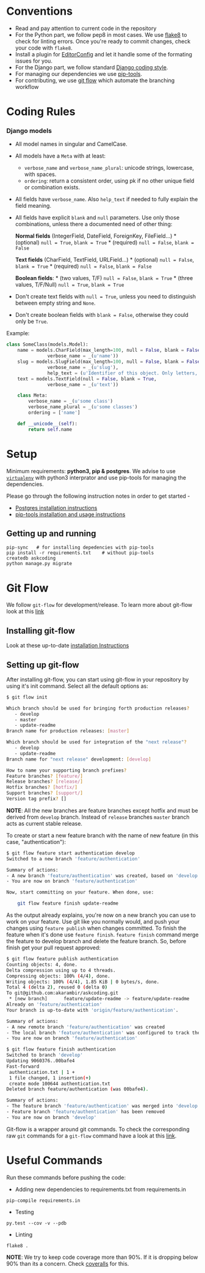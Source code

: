 # Conventions

- Read and pay attention to current code in the repository
- For the Python part, we follow pep8 in most cases. We use [flake8][flake8] to check for linting errors. Once you're ready to commit changes, check your code with `flake8`.
- Install a plugin for [EditorConfig][editorconfig] and let it handle some of the formating issues for you.
- For the Django part, we follow standard [Django coding style][django-coding-style].
- For managing our dependencies we use [pip-tools](https://github.com/nvie/pip-tools).
- For contributing, we use [git flow][git-flow] which automate the branching workflow


# Coding Rules

### Django models

- All model names in singular and CamelCase.
- All models have a `Meta` with at least:
    * `verbose_name` and `verbose_name_plural`: unicode strings, lowercase, with spaces.
    * `ordering`: return a consistent order, using pk if no other unique field or combination exists.
- All fields have `verbose_name`. Also `help_text` if needed to fully explain the field meaning.
- All fields have explicit `blank` and `null` parameters. Use only those combinations, unless there a documented need of other thing:

    **Normal fields** (IntegerField, DateField, ForeignKey, FileField...)
      * (optional) `null = True`, `blank = True`
      * (required) `null = False`, `blank = False`

    **Text fields** (CharField, TextField, URLField...)
      * (optional) `null = False`, `blank = True`
      * (required) `null = False`, `blank = False`

    **Boolean fields**:
      * (two values, T/F) `null = False`, `blank = True`
      * (three values, T/F/Null) `null = True`, `blank = True`

- Don't create text fields with `null = True`, unless you need to distinguish between empty string and `None`.
- Don't create boolean fields with `blank = False`, otherwise they could only be `True`.

Example:

```python
class SomeClass(models.Model):
    name = models.CharField(max_length=100, null = False, blank = False, unique=True,
               verbose_name = _(u'name'))
    slug = models.SlugField(max_length=100, null = False, blank = False, unique=True,
               verbose_name = _(u'slug'),
               help_text = (u'Identifier of this object. Only letters, digits and underscore "_" allowed.'))
    text = models.TextField(null = False, blank = True,
               verbose_name = _(u'text'))

    class Meta:
        verbose_name = _(u'some class')
        verbose_name_plural = _(u'some classes')
        ordering = ['name']

    def __unicode__(self):
        return self.name
```

# Setup

Minimum requirements: **python3, pip & postgres**.
We advise to use [`virtualenv`][virtualenv] with python3 interprator and use pip-tools for managing the dependencies.

Please go through the following instruction notes in order to get started -

* [Postgres installation instructions][install-postgres]
* [pip-tools installation and usage instructions](https://github.com/nvie/pip-tools)

## Getting up and running

```
pip-sync   # for installing depedencies with pip-tools
pip install -r requirements.txt    # without pip-tools
createdb askcoding
python manage.py migrate
```

# Git Flow

We follow `git-flow` for development/release. To learn more about git-flow look at this [link][gitflow-model]

## Installing git-flow

Look at these up-to-date [installation Instructions][install-git-flow]

## Setting up git-flow

After installing git-flow, you can start using git-flow in your repository by using it's init command. Select all the default options as:

```bash
$ git flow init

Which branch should be used for bringing forth production releases?
   - develop
   - master
   - update-readme
Branch name for production releases: [master]

Which branch should be used for integration of the "next release"?
   - develop
   - update-readme
Branch name for "next release" development: [develop]

How to name your supporting branch prefixes?
Feature branches? [feature/]
Release branches? [release/]
Hotfix branches? [hotfix/]
Support branches? [support/]
Version tag prefix? []
```

__NOTE__: All the new branches are feature branches except hotfix and must be derived from `develop` branch. Instead of `release` branches `master` branch acts as current stable release.

To create or start a new feature branch with the name of new feature (in this case, "authentication"):

```bash
$ git flow feature start authentication develop
Switched to a new branch 'feature/authentication'

Summary of actions:
- A new branch 'feature/authentication' was created, based on 'develop'
- You are now on branch 'feature/authentication'

Now, start committing on your feature. When done, use:

    git flow feature finish update-readme
```

As the output already explains, you're now on a new branch you can use to work on your feature. Use git like you normally would, and push your changes using `feature publish` when changes committed. To finish the feature when it's done use `feature finish`. `feature finish` command merge the feature to develop branch and delete the feature branch. So, before finish get your pull request approved:

```bash
$ git flow feature publish authentication
Counting objects: 4, done.
Delta compression using up to 4 threads.
Compressing objects: 100% (4/4), done.
Writing objects: 100% (4/4), 1.85 KiB | 0 bytes/s, done.
Total 4 (delta 2), reused 0 (delta 0)
To git@github.com:akarambir/askcoding.git
 * [new branch]      feature/update-readme -> feature/update-readme
Already on 'feature/authentication'
Your branch is up-to-date with 'origin/feature/authentication'.

Summary of actions:
- A new remote branch 'feature/authentication' was created
- The local branch 'feature/authentication' was configured to track the remote branch
- You are now on branch 'feature/authentication'
```
```bash
$ git flow feature finish authentication
Switched to branch 'develop'
Updating 9060376..00bafe4
Fast-forward
 authentication.txt | 1 +
 1 file changed, 1 insertion(+)
 create mode 100644 authentication.txt
Deleted branch feature/authentication (was 00bafe4).

Summary of actions:
- The feature branch 'feature/authentication' was merged into 'develop'
- Feature branch 'feature/authentication' has been removed
- You are now on branch 'develop'
```

Git-flow is a wrapper around git commands. To check the corresponding raw `git` commands for a `git-flow` command have a look at this [link][gitflow-breakdown].

# Useful Commands

Run these commands before pushing the code:

* Adding new dependencies to requirements.txt from requirements.in

```
pip-compile requirements.in
```

* Testing
```
py.test --cov -v --pdb
```

* Linting
```
flake8 .
```

__NOTE__: We try to keep code coverage more than 90%. If it is dropping below 90% than its a concern. Check [coveralls] for this.

[editorconfig]: http://editorconfig.org/
[flake8]: http://flake8.readthedocs.org/en/latest/
[django-coding-style]: https://docs.djangoproject.com/en/1.7/internals/contributin/writing-code/coding-style/
[git-flow]: https://github.com/nvie/gitflow

[install-postgres]: https://wiki.postgresql.org/wiki/Detailed_installation_guide
[virtualenv]: https://virtualenv.pypa.io/en/latest/

[gitflow-breakdown]: https://gist.github.com/JamesMGreene/cdd0ac49f90c987e45ac
[gitflow-model]: http://nvie.com/posts/a-successful-git-branching-model/
[install-git-flow]: https://github.com/nvie/gitflow/wiki/Installation
[coveralls]: https://coveralls.io/github/akarambir/askcoding?branch=master

